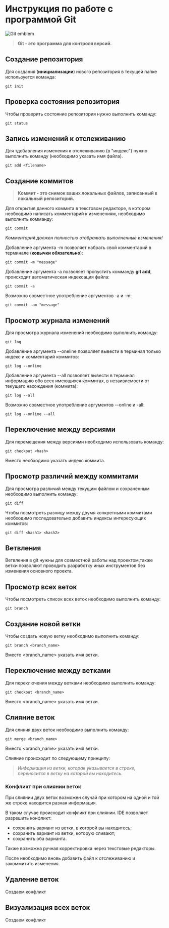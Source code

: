 # Инструкция по работе с программой Git

![Git emblem](git.jpeg)

>**Git - это программа для контроля версий.**

## Создание репозитория

Для создания (**инициализации**) нового репозитория в текущей папке используется команда:

    git init

## Проверка состояния репозитория

Чтобы проверить состояние репозитория нужно выполнить команду:

    git status

## Запись изменений к отслеживанию 

Для тдобавления изменения к отслеживанию (в "индекс") нужно выполнить команду (необходимо указать имя файла). 

    git add <filename>

## Создание коммитов

>**Коммит - это снимок ваших локальных файлов, записанный в локальный репозиторий.**

Для открытия данного коммита в текстовом редакторе, в котором необходимо написать комментарий к изменениям, необходимо выполнить комманду:

    git commit

*Комментарий должен полностью отображать выполненные изменения!*

Добавление аргумента -m позволяет набрать свой комментарий в терминале (**ковычки обязательно**):

    git commit -m "message"

Добавление аргумента -a позволяет пропустить комманду **git add**, происходит автоматическая индексация файла: 

    git commit -a

Возможно совместное употребление аргументов -a и -m:

    git commit -am "message"

## Просмотр журнала изменений

Для просмотра журнала изменений необходимо выполнить команду:

    git log

Добавление аргумента --oneline позволяет вывести в терминал только индекс и комментарий коммитов:

    git log --online

Добавление аргумента --all позволяет вывести в терминал информацию обо всех имеющихся коммитах, в незаивисмости от текущего нахождения (коммита):

    git log --all

Возможно совместное употребление аргументов --online и -all:

    git log --online --all

## Переключение между версиями

Для перемещения между версиями необходимо использовать команду:

    git checkout <hash>

Вместо <hash> необходимо указать индекс коммита.

## Просмотр различий между коммитами

Для просмотра различий между текущим файлом и сохраненным необходимо выполнить команду:

    git diff

Чтобы посмотреть разницу между двумя конкретными коммитами необходимо последовательно добавить индексы интересующих коммитов:

    git diff <hash1> <hash2>   


## Ветвления

Ветвления в git нужны для совместной работы над проектом,также ветки позволяют проводить разработку иных инструментов без изменения основного проекта. 

## Просмотр всех веток

Чтобы посмотреть список всех веток необходимо выполнить команду:

    git branch

## Создание новой ветки

Чтобы создать новую ветку необходимо выполнить команду:

    git branch <branch_name>

Вместо <branch_name> указать имя ветки.

## Переключение между ветками

Для переключения между ветками необходимо выполнить команду:

    git checkout <branch_name>

Вместо <branch_name> указать имя ветки.

## Слияние веток

Для слиния двух веток необходимо выполнить команду:

    git merge <branch_name>

Вместо <branch_name> указать имя ветки.

Слияние происходит по следующему принципу:

>*Информация из ветки, которая указывается в строке, переносится в ветку на которой вы находитесь.*

### Конфликт при слиянии веток

При слиянии двух веток возможен случай при котором на одной и той же строке находится разная информация.

В таком случае происходит конфликт при слиянии. IDE позволяет разрешить конфликт:

* сохранить вариант из ветки, в которой вы находитесь;
* сохранить вариант из ветки, которую сливают;
* сохранить оба варианта.

Также возможна ручная корректировка через текстовые редакторы.

После необходимо вновь добавить файл к отслеживанию и закоммитить изменения.

## Удаление веток

Создаем конфликт

## Визуализация всех веток

Создаем конфликт